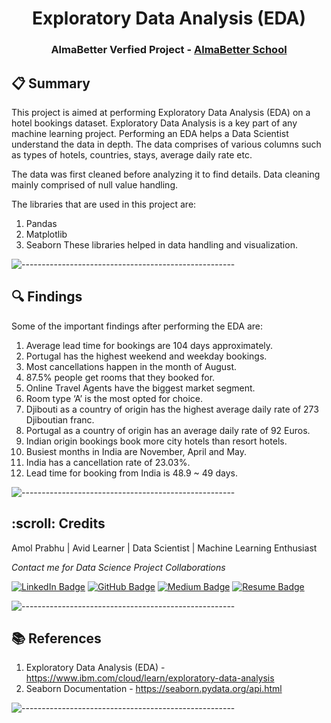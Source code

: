 <h1 align="center"> Exploratory Data Analysis (EDA) </h1>
<h3 align="center"> AlmaBetter Verfied Project - <a href="https://www.almabetter.com/"> AlmaBetter School </a> </h5>

## 📋 Summary

This project is aimed at performing Exploratory Data Analysis (EDA) on a hotel bookings dataset.
Exploratory Data Analysis is a key part of any machine learning project. Performing an EDA helps a Data Scientist understand the data in depth.
The data comprises of various columns such as types of hotels, countries, stays, average daily rate etc.

The data was first cleaned before analyzing it to find details. Data cleaning mainly comprised of null value handling.

The libraries that are used in this project are:
1. Pandas
2. Matplotlib
3. Seaborn
These libraries helped in data handling and visualization.

![-----------------------------------------------------](https://raw.githubusercontent.com/andreasbm/readme/master/assets/lines/rainbow.png)

## 🔍 Findings
Some of the important findings after performing the EDA are:
1. Average lead time for bookings are 104 days approximately.
2. Portugal has the highest weekend and weekday bookings.
3. Most cancellations happen in the month of August.
4. 87.5% people get rooms that they booked for.
5. Online Travel Agents have the biggest market segment.
6. Room type ‘A’ is the most opted for choice.
7. Djibouti as a country of origin has the highest average daily rate of 273 Djiboutian franc.
8. Portugal as a country of origin has an average daily rate of 92 Euros.
9. Indian origin bookings book more city hotels than resort hotels.
10. Busiest months in India are November, April and May.
11. India has a cancellation rate of 23.03%.
12. Lead time for booking from India is 48.9 ~ 49 days.

![-----------------------------------------------------](https://raw.githubusercontent.com/andreasbm/readme/master/assets/lines/rainbow.png)

<h2 id="credits"> :scroll: Credits</h2>

Amol Prabhu | Avid Learner | Data Scientist | Machine Learning Enthusiast

<p> <i> Contact me for Data Science Project Collaborations</i></p>


[![LinkedIn Badge](https://img.shields.io/badge/LinkedIn-0077B5?style=for-the-badge&logo=linkedin&logoColor=white)](https://www.linkedin.com/in/amolprabhu/)
[![GitHub Badge](https://img.shields.io/badge/GitHub-100000?style=for-the-badge&logo=github&logoColor=white)](https://github.com/amolprabhu)
[![Medium Badge](https://img.shields.io/badge/Medium-1DA1F2?style=for-the-badge&logo=medium&logoColor=white)](https://medium.com/@amolprabhu)
[![Resume Badge](https://img.shields.io/badge/resume-0077B5?style=for-the-badge&logo=resume&logoColor=white)](https://drive.google.com/drive/folders/1IL3WB6ONxBI5Zrb3yLZCTydTdSAw9RpS?usp=sharing)

![-----------------------------------------------------](https://raw.githubusercontent.com/andreasbm/readme/master/assets/lines/rainbow.png)

## 📚 References
1. Exploratory Data Analysis (EDA) - https://www.ibm.com/cloud/learn/exploratory-data-analysis
2. Seaborn Documentation - https://seaborn.pydata.org/api.html

![-----------------------------------------------------](https://raw.githubusercontent.com/andreasbm/readme/master/assets/lines/rainbow.png)
